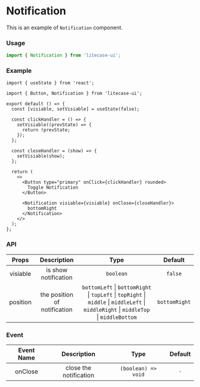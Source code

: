 # Notification

This is an example of `Notification` component.

### Usage

```jsx | pure
import { Notification } from 'litecase-ui';
```

### Example

```tsx
import { useState } from 'react';

import { Button, Notification } from 'litecase-ui';

export default () => {
  const [visiable, setVisiable] = useState(false);

  const clickHandler = () => {
    setVisiable((prevState) => {
      return !prevState;
    });
  };

  const closeHandler = (show) => {
    setVisiable(show);
  };

  return (
    <>
      <Button type="primary" onClick={clickHandler} rounded>
        Toggle Notification
      </Button>

      <Notification visiable={visiable} onClose={closeHandler}>
        bottomRight
      </Notification>
    </>
  );
};
```

### API

|  Props   |         Description          |                                                                  Type                                                                  |    Default    |
| :------: | :--------------------------: | :------------------------------------------------------------------------------------------------------------------------------------: | :-----------: |
| visiable |     is show notification     |                                                               `boolean`                                                                |    `false`    |
| position | the position of notification | `bottomLeft` \| `bottomRight` \| `topLeft` \| `topRight` \| `middle` \| `middleLeft` \| `middleRight` \| `middleTop` \| `middleBottom` | `bottomRight` |

### Event

| Event Name |      Description       |        Type         | Default |
| :--------: | :--------------------: | :-----------------: | :-----: |
|  onClose   | close the notification | `(boolean) => void` |   `-`   |
